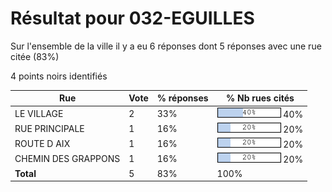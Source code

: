 # Résultat pour 032-EGUILLES

Sur l'ensemble de la ville il y a eu 6 réponses dont 5 réponses avec une rue citée (83%)

4 points noirs identifiés

| Rue | Vote | % réponses | % Nb rues cités|
|-----|------|------------|----------------|
| LE VILLAGE | 2 | 33% | <img src="../../img/bar_40.gif" />&nbsp;40%|
| RUE PRINCIPALE | 1 | 16% | <img src="../../img/bar_20.gif" />&nbsp;20%|
| ROUTE D AIX | 1 | 16% | <img src="../../img/bar_20.gif" />&nbsp;20%|
| CHEMIN DES GRAPPONS | 1 | 16% | <img src="../../img/bar_20.gif" />&nbsp;20%|
| **Total** | 5 | 83% | 100%|
